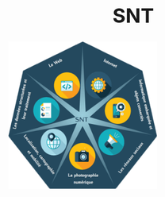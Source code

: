<h1 align="center" style="font-size:40px"> SNT </h1> 
<p style="text-align:center">
<a href= "https://github.com/AlgoMaths/SNT/blob/main/SNT_logo.png"> 
<p alig="center"> 
<img src="https://github.com/AlgoMaths/SNT/blob/main/SNT_logo.png" alt="SNT" width="300", alig="center"/> </a></p>
</center> 

